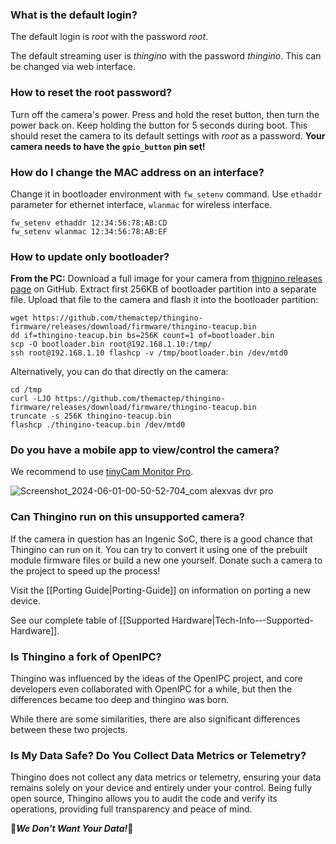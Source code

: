 ### What is the default login?

The default login is _root_ with the password _root_. 

The default streaming user is _thingino_ with the password _thingino_. This can be changed via web interface.


### How to reset the root password?

Turn off the camera's power. Press and hold the reset button, then turn the power back on. Keep holding the button for 5 seconds during boot. This should reset the camera to its default settings with _root_ as a password. **Your camera needs to have the `gpio_button` pin set!**


### How do I change the MAC address on an interface?

Change it in bootloader environment with `fw_setenv` command. Use `ethaddr` parameter for ethernet interface, `wlanmac` for wireless interface.

```
fw_setenv ethaddr 12:34:56:78:AB:CD
fw_setenv wlanmac 12:34:56:78:AB:EF
```

### How to update only bootloader?

**From the PC:** Download a full image for your camera from [thignino releases page](https://github.com/themactep/thingino-firmware/releases/tag/firmware) on GitHub. Extract first 256KB of bootloader partition into a separate file. Upload that file to the camera and flash it into the bootloader partition:

```
wget https://github.com/themactep/thingino-firmware/releases/download/firmware/thingino-teacup.bin
dd if=thingino-teacup.bin bs=256K count=1 of=bootloader.bin
scp -O bootloader.bin root@192.168.1.10:/tmp/
ssh root@192.168.1.10 flashcp -v /tmp/bootloader.bin /dev/mtd0
````

Alternatively, you can do that directly on the camera:
```
cd /tmp
curl -LJO https://github.com/themactep/thingino-firmware/releases/download/firmware/thingino-teacup.bin
truncate -s 256K thingino-teacup.bin
flashcp ./thingino-teacup.bin /dev/mtd0
```


### Do you have a mobile app to view/control the camera?

We recommend to use [tinyCam Monitor Pro](https://tinycammonitor.com/).

![Screenshot_2024-06-01-00-50-52-704_com alexvas dvr pro](https://github.com/themactep/thingino-firmware/assets/37488/58b1a981-31b8-499a-b416-a7f885d947a3)


### Can Thingino run on this unsupported camera?

If the camera in question has an Ingenic SoC, there is a good chance that Thingino can run on it.
You can try to convert it using one of the prebuilt module firmware files or build a new one yourself.
Donate such a camera to the project to speed up the process!  

Visit the [[Porting Guide|Porting-Guide]] on information on porting a new device.

See our complete table of [[Supported Hardware|Tech-Info-‐-Supported-Hardware]].


### Is Thingino a fork of OpenIPC?

Thingino was influenced by the ideas of the OpenIPC project, and core developers even collaborated
with OpenIPC for a while, but then the differences became too deep and thingino was born.

While there are some similarities, there are also significant differences between these two projects.


### Is My Data Safe? Do You Collect Data Metrics or Telemetry?

Thingino does not collect any data metrics or telemetry, ensuring your data remains solely on your device and entirely under your control. Being fully open source, Thingino allows you to audit the code and verify its operations, providing full transparency and peace of mind.  

:no_entry_sign:**_We Don't Want Your Data!_**:no_entry_sign:
